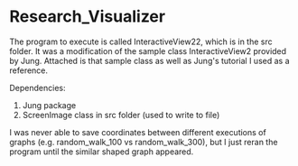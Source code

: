 Research_Visualizer
===================

The program to execute is called InteractiveView22, which is in the
src folder.  It was a modification of the sample class
InteractiveView2 provided by Jung.  Attached is that sample class as
well as Jung's tutorial I used as a reference.

Dependencies:
1. Jung package
2. ScreenImage class in src folder (used to write to file)

I was never able to save coordinates between different executions of
graphs (e.g. random_walk_100 vs random_walk_300), but I just reran the
program until the similar shaped graph appeared.
